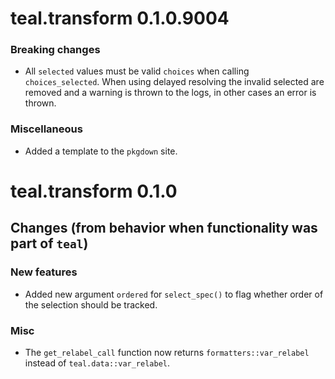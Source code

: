 # teal.transform 0.1.0.9004

### Breaking changes
* All `selected` values must be valid `choices` when calling `choices_selected`. When using delayed resolving the invalid selected are removed and a warning is thrown to the logs, in other cases an error is thrown.

### Miscellaneous
* Added a template to the `pkgdown` site.


# teal.transform 0.1.0

## Changes (from behavior when functionality was part of `teal`)

### New features
* Added new argument `ordered` for `select_spec()` to flag whether order of the selection should be tracked.

### Misc
* The `get_relabel_call` function now returns `formatters::var_relabel` instead of `teal.data::var_relabel`.

